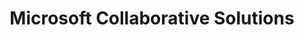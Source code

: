 ---
title: Microsoft Collaborative Solutions
slug: microsoft-collaborative-solutions
excertp: All you need to know about Microsoft Collaborative Solutions
---